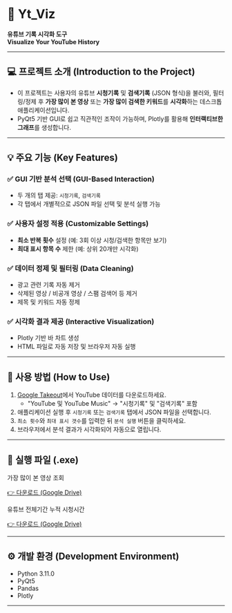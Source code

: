 # 🎥 Yt_Viz  
**유튜브 기록 시각화 도구**  
**Visualize Your YouTube History**

---

## 💻 프로젝트 소개 (Introduction to the Project)

- 이 프로젝트는 사용자의 유튜브 **시청기록** 및 **검색기록** (JSON 형식)을 불러와, 필터링/정제 후 **가장 많이 본 영상** 또는 **가장 많이 검색한 키워드**를 **시각화**하는 데스크톱 애플리케이션입니다.
- PyQt5 기반 GUI로 쉽고 직관적인 조작이 가능하며, Plotly를 활용해 **인터랙티브한 그래프**를 생성합니다.

---

## 💡 주요 기능 (Key Features)

### ✅ GUI 기반 분석 선택 (GUI-Based Interaction)
- 두 개의 탭 제공: `시청기록`, `검색기록`  
- 각 탭에서 개별적으로 JSON 파일 선택 및 분석 실행 가능

### ✅ 사용자 설정 적용 (Customizable Settings)
- **최소 반복 횟수** 설정 (예: 3회 이상 시청/검색한 항목만 보기)  
- **최대 표시 항목 수** 제한 (예: 상위 20개만 시각화)

### ✅ 데이터 정제 및 필터링 (Data Cleaning)
- 광고 관련 기록 자동 제거  
- 삭제된 영상 / 비공개 영상 / 스팸 검색어 등 제거  
- 제목 및 키워드 자동 정제

### ✅ 시각화 결과 제공 (Interactive Visualization)
- Plotly 기반 바 차트 생성  
- HTML 파일로 자동 저장 및 브라우저 자동 실행

---

## 📂 사용 방법 (How to Use)

1. [Google Takeout](https://takeout.google.com/)에서 YouTube 데이터를 다운로드하세요.  
   - "YouTube 및 YouTube Music" → "시청기록" 및 "검색기록" 포함  
2. 애플리케이션 실행 후 `시청기록` 또는 `검색기록` 탭에서 JSON 파일을 선택합니다.  
3. `최소 횟수`와 `최대 표시 갯수`를 입력한 뒤 `분석 실행` 버튼을 클릭하세요.  
4. 브라우저에서 분석 결과가 시각화되어 자동으로 열립니다.

---

## 🔗 실행 파일 (.exe)

가장 많이 본 영상 조회

[👉 다운로드 (Google Drive)](https://drive.google.com/file/d/1Sj7kfXiU6wdWlR8wjrGigCxzdsUJ3ZFZ/view?usp=sharing)

유튜브 전체기간 누적 시청시간

[👉 다운로드 (Google Drive)](https://drive.google.com/file/d/1gkCfx8nhH-FjMYjipm9BMCH2QXA0VDDd/view?usp=sharing)

---

## ⚙️ 개발 환경 (Development Environment)

- Python 3.11.0  
- PyQt5  
- Pandas  
- Plotly

---

